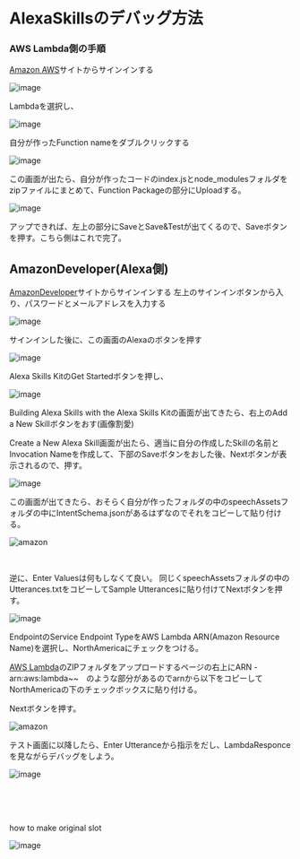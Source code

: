# AlexaSkillsのデバッグ方法

### AWS Lambda側の手順

[Amazon AWS](https://aws.amazon.com/)サイトからサインインする

![image](https://user-images.githubusercontent.com/28590220/28912949-45f5f0ec-7871-11e7-9002-2e2de3f9ea8c.png)

Lambdaを選択し、

![image](https://user-images.githubusercontent.com/28590220/28913038-91f5c7ec-7871-11e7-93df-d9dd7d8433de.png)

自分が作ったFunction nameをダブルクリックする


![image](https://user-images.githubusercontent.com/28590220/28913097-ce5b9cf2-7871-11e7-8565-36eef90c374b.png)

この画面が出たら、自分が作ったコードのindex.jsとnode_modulesフォルダをzipファイルにまとめて、Function Packageの部分にUploadする。

![image](https://user-images.githubusercontent.com/28590220/28913138-f5961a9a-7871-11e7-939d-294354cd7af7.png)

アップできれば、左上の部分にSaveとSave&Testが出てくるので、Saveボタンを押す。こちら側はこれで完了。

## AmazonDeveloper(Alexa側)

[AmazonDeveloper](https://developer.amazon.com/)サイトからサインインする
左上のサインインボタンから入り、パスワードとメールアドレスを入力する

![image](https://user-images.githubusercontent.com/28590220/28913336-9e05178a-7872-11e7-97ab-55c1a0de5a25.png)

サインインした後に、この画面のAlexaのボタンを押す

![image](https://user-images.githubusercontent.com/28590220/28913435-f7dae474-7872-11e7-91bb-b486fe1bfb13.png)

Alexa Skills KitのGet Startedボタンを押し、

![image](https://user-images.githubusercontent.com/28590220/28913481-2b086aec-7873-11e7-89bb-39e88f1d8e93.png)

Building Alexa Skills with the Alexa Skills Kitの画面が出てきたら、右上のAdd a New Skillボタンをおす(画像割愛)

Create a New Alexa Skill画面が出たら、適当に自分の作成したSkillの名前とInvocation Nameを作成して、下部のSaveボタンをおした後、Nextボタンが表示されるので、押す。


![image](https://user-images.githubusercontent.com/28590220/28913589-824bbfa2-7873-11e7-82e7-2b36d2bbfd4e.png)

この画面が出てきたら、おそらく自分が作ったフォルダの中のspeechAssetsフォルダの中にIntentSchema.jsonがあるはずなのでそれをコピーして貼り付ける。

![amazon](https://user-images.githubusercontent.com/28590220/28914419-8bc18712-7876-11e7-82b7-59bfdae410fa.png)

<br>

逆に、Enter Valuesは何もしなくて良い。
同じくspeechAssetsフォルダの中のUtterances.txtをコピーしてSample Utterancesに貼り付けてNextボタンを押す。

![image](https://user-images.githubusercontent.com/28590220/28913795-3a75a9f8-7874-11e7-8b5e-92924ee1671b.png)

EndpointのService Endpoint TypeをAWS Lambda ARN(Amazon Resource Name)を選択し、NorthAmericaにチェックをつける。

[AWS Lambda](https://aws.amazon.com/)のZIPフォルダをアップロードするページの右上にARN - arn:aws:lambda~~　のような部分があるのでarnから以下をコピーしてNorthAmericaの下のチェックボックスに貼り付ける。

Nextボタンを押す。

![amazon](https://user-images.githubusercontent.com/28590220/28914372-5ca34420-7876-11e7-96e5-e55f4c663aea.png)

テスト画面に以降したら、Enter Utteranceから指示をだし、LambdaResponceを見ながらデバッグをしよう。

![image](https://user-images.githubusercontent.com/28590220/28914092-63b31296-7875-11e7-91f9-47881b96d4f4.png)




<br>
<br>
<br>

how to make original slot

![image](https://user-images.githubusercontent.com/28590220/28924689-8ba19552-789d-11e7-99d3-0960508678b6.png)